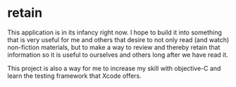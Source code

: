 # retain

This application is in its infancy right now. I hope to build it into something that is very useful for me and others that desire to not only read (and watch) non-fiction materials, but to make a way to review and thereby retain that information so it is useful to ourselves and others long after we have read it.

This project is also a way for me to increase my skill with objective-C and learn the testing framework that Xcode offers. 
